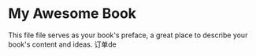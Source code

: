# My Awesome Book

This file file serves as your book's preface, a great place to describe your book's content and ideas. 订单de

